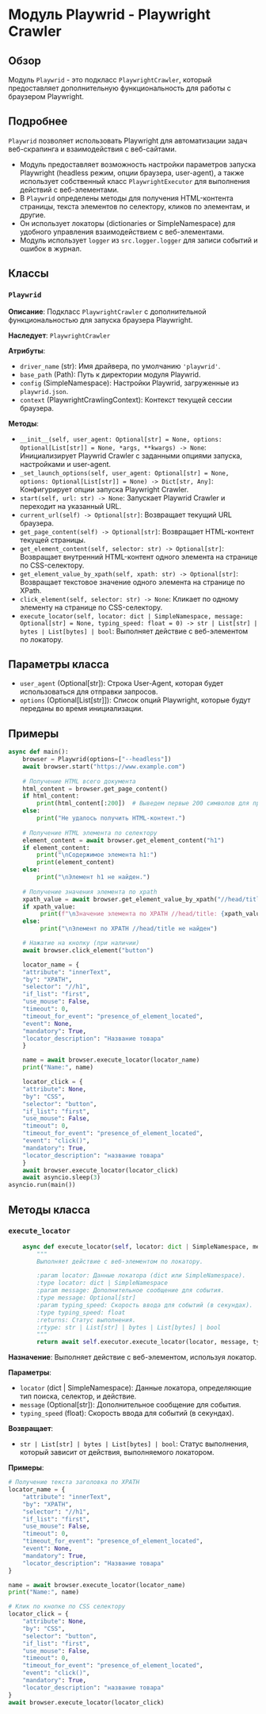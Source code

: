 # Модуль Playwrid - Playwright Crawler

## Обзор

Модуль `Playwrid` - это подкласс `PlaywrightCrawler`, который предоставляет дополнительную функциональность для работы с браузером Playwright. 

## Подробнее

`Playwrid` позволяет использовать Playwright для автоматизации задач веб-скрапинга и взаимодействия с веб-сайтами. 

- Модуль предоставляет возможность настройки параметров запуска Playwright (headless режим, опции браузера, user-agent), а также использует собственный класс `PlaywrightExecutor` для выполнения действий с веб-элементами. 
- В `Playwrid` определены методы для получения HTML-контента страницы, текста элементов по селектору, кликов по элементам, и другие. 
- Он использует локаторы (dictionaries or SimpleNamespace) для удобного управления взаимодействием с веб-элементами.
- Модуль использует `logger` из `src.logger.logger` для записи событий и ошибок в журнал.

## Классы

### `Playwrid`

**Описание**: Подкласс `PlaywrightCrawler` с дополнительной функциональностью для запуска браузера Playwright.

**Наследует**: `PlaywrightCrawler`

**Атрибуты**:
- `driver_name` (str): Имя драйвера, по умолчанию `'playwrid'`.
- `base_path` (Path): Путь к директории модуля Playwrid.
- `config` (SimpleNamespace): Настройки Playwrid, загруженные из `playwrid.json`.
- `context` (PlaywrightCrawlingContext): Контекст текущей сессии браузера.

**Методы**:

- `__init__(self, user_agent: Optional[str] = None, options: Optional[List[str]] = None, *args, **kwargs) -> None`: Инициализирует Playwrid Crawler с заданными опциями запуска, настройками и user-agent.
- `_set_launch_options(self, user_agent: Optional[str] = None, options: Optional[List[str]] = None) -> Dict[str, Any]`: Конфигурирует опции запуска Playwright Crawler.
- `start(self, url: str) -> None`: Запускает Playwrid Crawler и переходит на указанный URL.
- `current_url(self) -> Optional[str]`: Возвращает текущий URL браузера.
- `get_page_content(self) -> Optional[str]`: Возвращает HTML-контент текущей страницы.
- `get_element_content(self, selector: str) -> Optional[str]`: Возвращает внутренний HTML-контент одного элемента на странице по CSS-селектору.
- `get_element_value_by_xpath(self, xpath: str) -> Optional[str]`: Возвращает текстовое значение одного элемента на странице по XPath.
- `click_element(self, selector: str) -> None`: Кликает по одному элементу на странице по CSS-селектору.
- `execute_locator(self, locator: dict | SimpleNamespace, message: Optional[str] = None, typing_speed: float = 0) -> str | List[str] | bytes | List[bytes] | bool`: Выполняет действие с веб-элементом по локатору.

## Параметры класса

- `user_agent` (Optional[str]): Строка User-Agent, которая будет использоваться для отправки запросов.
- `options` (Optional[List[str]]): Список опций Playwright, которые будут переданы во время инициализации.

## Примеры

```python
async def main():
    browser = Playwrid(options=["--headless"])
    await browser.start("https://www.example.com")
    
    # Получение HTML всего документа
    html_content = browser.get_page_content()
    if html_content:
        print(html_content[:200])  # Выведем первые 200 символов для примера
    else:
        print("Не удалось получить HTML-контент.")
    
    # Получение HTML элемента по селектору
    element_content = await browser.get_element_content("h1")
    if element_content:
        print("\nСодержимое элемента h1:")
        print(element_content)
    else:
        print("\nЭлемент h1 не найден.")
    
    # Получение значения элемента по xpath
    xpath_value = await browser.get_element_value_by_xpath("//head/title")
    if xpath_value:
         print(f"\nЗначение элемента по XPATH //head/title: {xpath_value}")
    else:
         print("\nЭлемент по XPATH //head/title не найден")

    # Нажатие на кнопку (при наличии)
    await browser.click_element("button")

    locator_name = {
    "attribute": "innerText",
    "by": "XPATH",
    "selector": "//h1",
    "if_list": "first",
    "use_mouse": False,
    "timeout": 0,
    "timeout_for_event": "presence_of_element_located",
    "event": None,
    "mandatory": True,
    "locator_description": "Название товара"
    }

    name = await browser.execute_locator(locator_name)
    print("Name:", name)

    locator_click = {
    "attribute": None,
    "by": "CSS",
    "selector": "button",
    "if_list": "first",
    "use_mouse": False,
    "timeout": 0,
    "timeout_for_event": "presence_of_element_located",
    "event": "click()",
    "mandatory": True,
    "locator_description": "название товара"
    }
    await browser.execute_locator(locator_click)
    await asyncio.sleep(3)
asyncio.run(main())
```

## Методы класса

### `execute_locator`

```python
    async def execute_locator(self, locator: dict | SimpleNamespace, message: Optional[str] = None, typing_speed: float = 0) -> str | List[str] | bytes | List[bytes] | bool:
        """
        Выполняет действие с веб-элементом по локатору.

        :param locator: Данные локатора (dict или SimpleNamespace).
        :type locator: dict | SimpleNamespace
        :param message: Дополнительное сообщение для события.
        :type message: Optional[str]
        :param typing_speed: Скорость ввода для событий (в секундах).
        :type typing_speed: float
        :returns: Статус выполнения.
        :rtype: str | List[str] | bytes | List[bytes] | bool
        """
        return await self.executor.execute_locator(locator, message, typing_speed)
```

**Назначение**:  Выполняет действие с веб-элементом, используя локатор.

**Параметры**:
- `locator` (dict | SimpleNamespace): Данные локатора, определяющие тип поиска, селектор, и действие.
- `message` (Optional[str]): Дополнительное сообщение для события.
- `typing_speed` (float): Скорость ввода для событий (в секундах).

**Возвращает**:
- `str | List[str] | bytes | List[bytes] | bool`: Статус выполнения, который зависит от действия, выполняемого локатором.

**Примеры**:

```python
# Получение текста заголовка по XPATH
locator_name = {
    "attribute": "innerText",
    "by": "XPATH",
    "selector": "//h1",
    "if_list": "first",
    "use_mouse": False,
    "timeout": 0,
    "timeout_for_event": "presence_of_element_located",
    "event": None,
    "mandatory": True,
    "locator_description": "Название товара"
}

name = await browser.execute_locator(locator_name)
print("Name:", name)

# Клик по кнопке по CSS селектору
locator_click = {
    "attribute": None,
    "by": "CSS",
    "selector": "button",
    "if_list": "first",
    "use_mouse": False,
    "timeout": 0,
    "timeout_for_event": "presence_of_element_located",
    "event": "click()",
    "mandatory": True,
    "locator_description": "название товара"
}
await browser.execute_locator(locator_click)